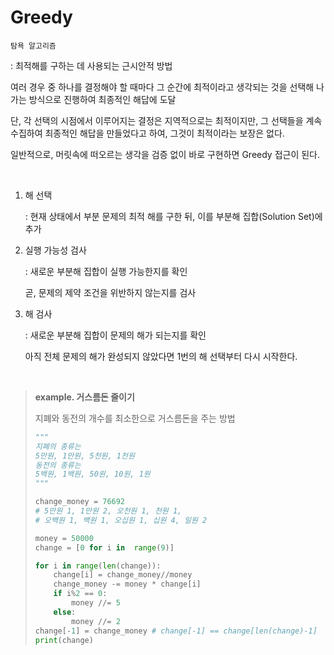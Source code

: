# Greedy

`탐욕 알고리즘`<br>

 : 최적해를 구하는 데 사용되는 근시안적 방법<br>

여러 경우 중 하나를 결정해야 할 때마다 그 순간에 최적이라고 생각되는 것을 선택해 나가는 방식으로 진행하여 최종적인 해답에 도달<br>

단, 각 선택의 시점에서 이루어지는 결정은 지역적으로는 최적이지만, 그 선택들을 계속 수집하여 최종적인 해답을 만들었다고 하여, 그것이 최적이라는 보장은 없다.<br>

일반적으로, 머릿속에 떠오르는 생각을 검증 없이 바로 구현하면 Greedy 접근이 된다.<br>

<br>

1. 해 선택

   : 현재 상태에서 부분 문제의 최적 해를 구한 뒤, 이를 부분해 집합(Solution Set)에 추가

2. 실행 가능성 검사

   : 새로운 부분해 집합이 실행 가능한지를 확인

   곧, 문제의 제약 조건을 위반하지 않는지를 검사

3. 해 검사

   : 새로운 부분해 집합이 문제의 해가 되는지를 확인

   아직 전체 문제의 해가 완성되지 않았다면 1번의 해 선택부터 다시 시작한다.

<br>

> **example. 거스름돈 줄이기**
>
> 지폐와 동전의 개수를 최소한으로 거스름돈을 주는 방법
>
> ```python
> """
> 지폐의 종류는
> 5만원, 1만원, 5천원, 1천원
> 동전의 종류는
> 5백원, 1백원, 50원, 10원, 1원
> """
> 
> change_money = 76692
> # 5만원 1, 1만원 2, 오천원 1, 천원 1,
> # 오백원 1, 백원 1, 오십원 1, 십원 4, 일원 2
> 
> money = 50000
> change = [0 for i in  range(9)]
> 
> for i in range(len(change)):
>     change[i] = change_money//money
>     change_money -= money * change[i]
>     if i%2 == 0:
>         money //= 5
>     else:
>         money //= 2
> change[-1] = change_money # change[-1] == change[len(change)-1]
> print(change)
> ```